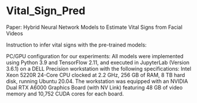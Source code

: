 # Vital_Sign_Pred
Paper: Hybrid Neural Network Models to Estimate Vital Signs from Facial Videos

Instruction to infer vital signs with the pre-trained models:

PC/GPU configuration for our experiments: 
All models were implemented using Python 3.9 and TensorFlow 2.11, and executed in JupyterLab (Version 3.6.1) on a DELL Precision workstation with the following specifications: Intel Xeon 5220R 24-Core CPU clocked at 2.2 GHz, 256 GB of RAM, 8 TB hard disk, running Ubuntu 20.04. The workstation was equipped with an NVIDIA Dual RTX A6000 Graphics Board (with NV Link) featuring 48 GB of video memory and 10,752 CUDA cores for each board. 
